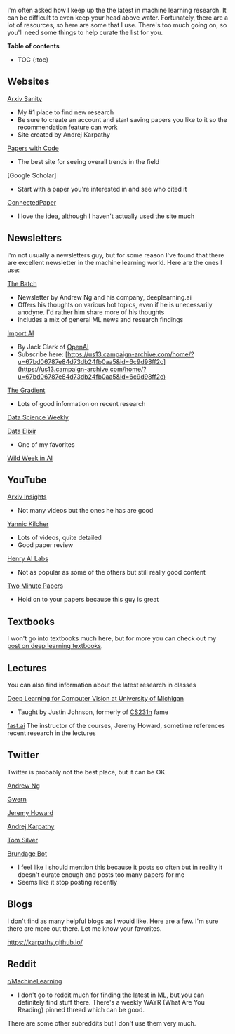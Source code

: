 I'm often asked how I keep up the the latest in machine learning research. It can be difficult to even keep your head above water. Fortunately, there are a lot of resources, so here are some that I use.
There's too much going on, so you'll need some things to help curate the list for you.

<b>Table of contents</b>
* TOC
{:toc}

## Websites

[Arxiv Sanity](http://www.arxiv-sanity.com/)

* My #1 place to find new research
* Be sure to create an account and start saving papers you like to it so the recommendation feature can work
* Site created by Andrej Karpathy

[Papers with Code](https://paperswithcode.com/)
* The best site for seeing overall trends in the field

[Google Scholar]
* Start with a paper you're interested in and see who cited it

[ConnectedPaper](https://www.connectedpapers.com/)
* I love the idea, although I haven't actually used the site much

## Newsletters

I'm not usually a newsletters guy, but for some reason I've found that there are excellent newsletter in the machine learning world. Here are the ones I use:

[The Batch](https://www.deeplearning.ai/thebatch/)
* Newsletter by Andrew Ng and his company, deeplearning.ai
* Offers his thoughts on various hot topics, even if he is unecessarily anodyne. I'd rather him share more of his thoughts
* Includes a mix of general ML news and research findings

[Import AI](https://jack-clark.net/)
* By Jack Clark of [OpenAI](https://openai.com/)
* Subscribe here: [https://us13.campaign-archive.com/home/?u=67bd06787e84d73db24fb0aa5&id=6c9d98ff2c](https://us13.campaign-archive.com/home/?u=67bd06787e84d73db24fb0aa5&id=6c9d98ff2c)

[The Gradient](https://thegradientpub.substack.com/)
* Lots of good information on recent research

[Data Science Weekly](https://www.datascienceweekly.org/)

[Data Elixir](https://dataelixir.com/)
* One of my favorites

[Wild Week in AI](http://www.wildml.com/newsletter/)


## YouTube

[Arxiv Insights](https://www.youtube.com/channel/UCNIkB2IeJ-6AmZv7bQ1oBYg)
* Not many videos but the ones he has are good

[Yannic Kilcher](https://www.youtube.com/channel/UCZHmQk67mSJgfCCTn7xBfew)
* Lots of videos, quite detailed
* Good paper review

[Henry AI Labs](https://www.youtube.com/channel/UCHB9VepY6kYvZjj0Bgxnpbw)
* Not as popular as some of the others but still really good content

[Two Minute Papers](https://www.youtube.com/channel/UCbfYPyITQ-7l4upoX8nvctg)
* Hold on to your papers because this guy is great

## Textbooks

I won't go into textbooks much here, but for more you can check out my [post on deep learning textbooks](https://jss367.github.io/Free-Deep-Learning-Textbooks.html).

## Lectures

You can also find information about the latest research in classes

[Deep Learning for Computer Vision at University of Michigan](https://www.youtube.com/playlist?list=PL5-TkQAfAZFbzxjBHtzdVCWE0Zbhomg7r)
* Taught by Justin Johnson, formerly of [CS231n](http://cs231n.stanford.edu/) fame

[fast.ai](https://www.fast.ai/)
The instructor of the courses, Jeremy Howard, sometime references recent research in the lectures


## Twitter

Twitter is probably not the best place, but it can be OK.

[Andrew Ng](https://twitter.com/AndrewYNg)

[Gwern](https://twitter.com/gwern)

[Jeremy Howard](https://twitter.com/jeremyphoward)

[Andrej Karpathy](https://twitter.com/karpathy)

[Tom Silver](https://twitter.com/tomssilver)

[Brundage Bot](https://twitter.com/brundagebot)
* I feel like I should mention this because it posts so often but in reality it doesn't curate enough and posts too many papers for me
* Seems like it stop posting recently

## Blogs

I don't find as many helpful blogs as I would like. Here are a few. I'm sure there are more out there. Let me know your favorites.

<https://karpathy.github.io/>

## Reddit

[r/MachineLearning](https://www.reddit.com/r/MachineLearning/)
* I don't go to reddit much for finding the latest in ML, but you can definitely find stuff there. There's a weekly WAYR (What Are You Reading) pinned thread which can be good.

There are some other subreddits but I don't use them very much.



